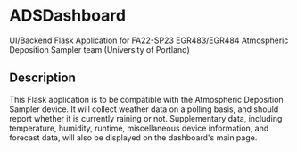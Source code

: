 # ADSDashboard
UI/Backend Flask Application for FA22-SP23 EGR483/EGR484 Atmospheric Deposition Sampler team  (University of Portland)

## Description
This Flask application is to be compatible with the Atmospheric Deposition Sampler device. It will collect weather data on a polling basis, and should report whether
it is currently raining or not. Supplementary data, including temperature, humidity, runtime, miscellaneous device information, and forecast data, will also be displayed
on the dashboard's main page.
